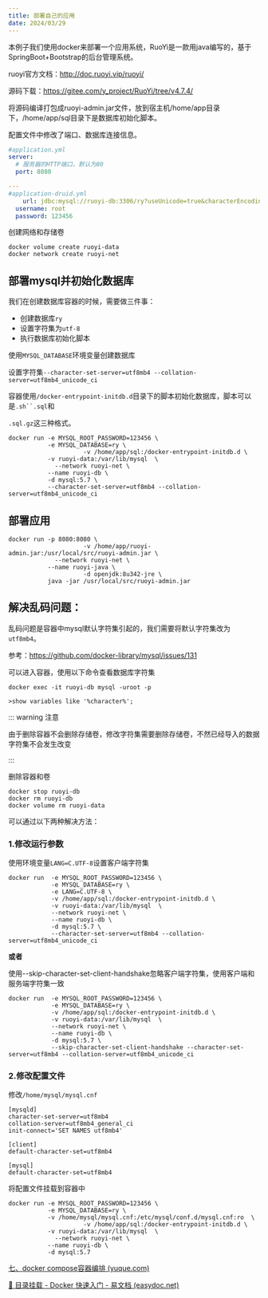 ```yaml
---
title: 部署自己的应用
date: 2024/03/29
---
```


本例子我们使用docker来部署一个应用系统，RuoYi是一款用java编写的，基于SpringBoot+Bootstrap的后台管理系统。

ruoyi官方文档：http://doc.ruoyi.vip/ruoyi/

源码下载：https://gitee.com/y_project/RuoYi/tree/v4.7.4/

将源码编译打包成ruoyi-admin.jar文件，放到宿主机/home/app目录下，/home/app/sql目录下是数据库初始化脚本。

配置文件中修改了端口、数据库连接信息。

``` yaml
#application.yml
server:
  # 服务器的HTTP端口，默认为80
  port: 8080

---
#application-druid.yml
	url: jdbc:mysql://ruoyi-db:3306/ry?useUnicode=true&characterEncoding=utf8
  username: root
  password: 123456
```

创建网络和存储卷

``` nginx
docker volume create ruoyi-data
docker network create ruoyi-net
```

## 部署mysql并初始化数据库

我们在创建数据库容器的时候，需要做三件事：

- 创建数据库`ry`
- 设置字符集为`utf-8`
- 执行数据库初始化脚本

使用`MYSQL_DATABASE`环境变量创建数据库

设置字符集`--character-set-server=utf8mb4 --collation-server=utf8mb4_unicode_ci`

容器使用`/docker-entrypoint-initdb.d`目录下的脚本初始化数据库，脚本可以是`.sh``.sql`和

`.sql.gz`这三种格式。

``` nginx
docker run -e MYSQL_ROOT_PASSWORD=123456 \
           -e MYSQL_DATABASE=ry \
					 -v /home/app/sql:/docker-entrypoint-initdb.d \
           -v ruoyi-data:/var/lib/mysql  \
        	 --network ruoyi-net \
           --name ruoyi-db \
           -d mysql:5.7 \
           --character-set-server=utf8mb4 --collation-server=utf8mb4_unicode_ci
```

## 部署应用

``` nginx
docker run -p 8080:8080 \
					 -v /home/app/ruoyi-admin.jar:/usr/local/src/ruoyi-admin.jar \
        	 --network ruoyi-net \
           --name ruoyi-java \
					 -d openjdk:8u342-jre \
           java -jar /usr/local/src/ruoyi-admin.jar
```

## 解决乱码问题：

乱码问题是容器中mysql默认字符集引起的，我们需要将默认字符集改为`utf8mb4`。

参考：https://github.com/docker-library/mysql/issues/131

可以进入容器，使用以下命令查看数据库字符集

``` nginx
docker exec -it ruoyi-db mysql -uroot -p

>show variables like '%character%';
```

::: warning 注意

由于删除容器不会删除存储卷，修改字符集需要删除存储卷，不然已经导入的数据字符集不会发生改变

:::

删除容器和卷

``` nginx
docker stop ruoyi-db
docker rm ruoyi-db
docker volume rm ruoyi-data
```

可以通过以下两种解决方法：

### 1.修改运行参数

使用环境变量`LANG=C.UTF-8`设置客户端字符集

``` nginx
docker run  -e MYSQL_ROOT_PASSWORD=123456 \
            -e MYSQL_DATABASE=ry \
            -e LANG=C.UTF-8 \
            -v /home/app/sql:/docker-entrypoint-initdb.d \
            -v ruoyi-data:/var/lib/mysql  \
            --network ruoyi-net \
            --name ruoyi-db \
            -d mysql:5.7 \
            --character-set-server=utf8mb4 --collation-server=utf8mb4_unicode_ci
```

**或者**

使用--skip-character-set-client-handshake忽略客户端字符集，使用客户端和服务端字符集一致

``` nginx
docker run  -e MYSQL_ROOT_PASSWORD=123456 \
            -e MYSQL_DATABASE=ry \
            -v /home/app/sql:/docker-entrypoint-initdb.d \
            -v ruoyi-data:/var/lib/mysql  \
            --network ruoyi-net \
            --name ruoyi-db \
            -d mysql:5.7 \
            --skip-character-set-client-handshake --character-set-server=utf8mb4 --collation-server=utf8mb4_unicode_ci 
```

### 2.修改配置文件

修改`/home/mysql/mysql.cnf`

``` nginx
[mysqld]
character-set-server=utf8mb4
collation-server=utf8mb4_general_ci
init-connect='SET NAMES utf8mb4'

[client]
default-character-set=utf8mb4

[mysql]
default-character-set=utf8mb4
```

将配置文件挂载到容器中

``` nginx
docker run -e MYSQL_ROOT_PASSWORD=123456 \
           -e MYSQL_DATABASE=ry \
           -v /home/mysql/mysql.cnf:/etc/mysql/conf.d/mysql.cnf:ro  \
					 -v /home/app/sql:/docker-entrypoint-initdb.d \
           -v ruoyi-data:/var/lib/mysql  \
        	 --network ruoyi-net \
           --name ruoyi-db \
           -d mysql:5.7 
```

[七、docker compose容器编排 (yuque.com)](https://www.yuque.com/wukong-zorrm/xwas40/gzgrt1)

[🥙 目录挂载 - Docker 快速入门 - 易文档 (easydoc.net)](https://docker.easydoc.net/doc/81170005/cCewZWoN/kze7f0ZR)